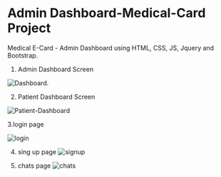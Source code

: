 # Admin Dashboard-Medical-Card Project
Medical E-Card - Admin Dashboard using HTML, CSS, JS, Jquery and Bootstrap.




1. Admin Dashboard Screen

![Dashboard](https://user-images.githubusercontent.com/35653819/227113181-69d06a2c-af2b-41a7-b30b-c822d5df631f.png).

2. Patient Dashboard Screen

![Patient-Dashboard](https://user-images.githubusercontent.com/35653819/227695892-39e2500c-f327-4fef-8641-3727a4d513eb.PNG)

3.login page

![login](https://user-images.githubusercontent.com/35653819/230716741-fb7fec91-3fcf-486f-8b81-957e26f54c73.PNG)

4. sing up page
![signup](https://user-images.githubusercontent.com/35653819/230716756-c660d2c6-655f-4edb-8420-12314a67289e.PNG)

5. chats page
![chats](https://user-images.githubusercontent.com/35653819/230716766-7a140b71-06e1-4dd6-a24b-2e47b3e180ce.PNG)
